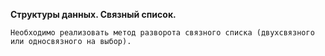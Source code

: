 **Структуры данных. Связный список.**

    Необходимо реализовать метод разворота связного списка (двухсвязного или односвязного на выбор).